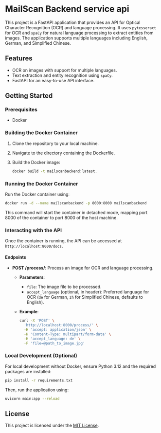 # MailScan Backend service api

This project is a FastAPI application that provides an API for Optical Character Recognition (OCR) and language processing. It uses `pytesseract` for OCR and `spaCy` for natural language processing to extract entities from images. The application supports multiple languages including English, German, and Simplified Chinese.

## Features

- OCR on images with support for multiple languages.
- Text extraction and entity recognition using `spaCy`.
- FastAPI for an easy-to-use API interface.

## Getting Started

### Prerequisites

- Docker

### Building the Docker Container

1. Clone the repository to your local machine.
2. Navigate to the directory containing the Dockerfile.
3. Build the Docker image:

   ```bash
   docker build -t mailscanbackend:latest.
   ```

### Running the Docker Container

Run the Docker container using:

```bash
docker run -d --name mailscanbackend -p 8000:8000 mailscanbackend
```

This command will start the container in detached mode, mapping port 8000 of the container to port 8000 of the host machine.

### Interacting with the API

Once the container is running, the API can be accessed at `http://localhost:8000/docs`.

#### Endpoints

- **POST /process/**: Process an image for OCR and language processing.

  - **Parameters**:
    - `file`: The image file to be processed.
    - `accept_language` (optional, in header): Preferred language for OCR (`de` for German, `zh` for Simplified Chinese, defaults to English).

  - **Example**:

    ```bash
    curl -X 'POST' \
      'http://localhost:8000/process/' \
      -H 'accept: application/json' \
      -H 'Content-Type: multipart/form-data' \
      -H 'accept_language: de' \
      -F 'file=@path_to_image.jpg'
    ```

### Local Development (Optional)

For local development without Docker, ensure Python 3.12 and the required packages are installed:

```bash
pip install -r requirements.txt
```

Then, run the application using:

```bash
uvicorn main:app --reload
```

## License

This project is licensed under the [MIT License](LICENSE).

